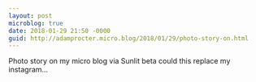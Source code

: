 ```yaml
---
layout: post
microblog: true
date: 2018-01-29 21:50 -0000
guid: http://adamprocter.micro.blog/2018/01/29/photo-story-on.html
---
```

Photo story on my micro blog via Sunlit beta could this replace my instagram... 

